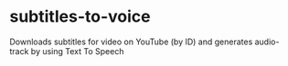 # subtitles-to-voice
Downloads subtitles for video on YouTube (by ID) and generates audio-track by using Text To Speech
